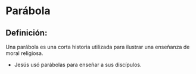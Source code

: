 # Parábola

## Definición: 

Una parábola es una corta historia utilizada para ilustrar una enseñanza de moral religiosa.

* Jesús usó parábolas para enseñar a sus discípulos.

